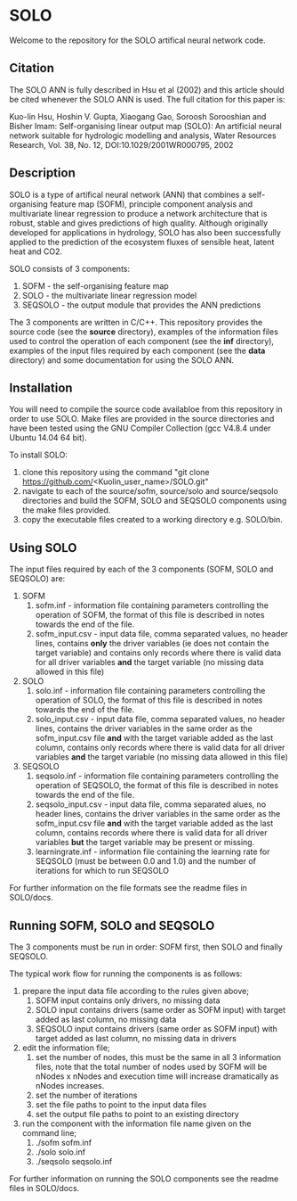 # SOLO
Welcome to the repository for the SOLO artifical neural network code.

## Citation
The SOLO ANN is fully described in Hsu et al (2002) and this article should be cited whenever the SOLO ANN is used.  The full citation for this paper is:

Kuo-lin Hsu, Hoshin V. Gupta, Xiaogang Gao, Soroosh Sorooshian and Bisher Imam: Self-organising linear output map (SOLO): An artificial neural network suitable for hydrologic modelling and analysis, Water Resources Research, Vol. 38, No. 12, DOI:10.1029/2001WR000795, 2002

## Description
SOLO is a type of artifical neural network (ANN) that combines a self-organising feature map (SOFM), principle component analysis and multivariate linear regression to produce a network architecture that is robust, stable and gives predictions of high quality.  Although originally developed for applications in hydrology, SOLO has also been successfully applied to the prediction of the ecosystem fluxes of sensible heat, latent heat and CO2.

SOLO consists of 3 components:
1. SOFM - the self-organising feature map
1. SOLO - the multivariate linear regression model
1. SEQSOLO - the output module that provides the ANN predictions

The 3 components are written in C/C++.  This repository provides the source code (see the **source** directory), examples of the information files used to control the operation of each component (see the **inf** directory), examples of the input files required by each component (see the **data** directory) and some documentation for using the SOLO ANN.

## Installation
You will need to compile the source code availabloe from this repository in order to use SOLO.  Make files are provided in the source directories and have been tested using the GNU Compiler Collection (gcc V4.8.4 under Ubuntu 14.04 64 bit).

To install SOLO:
1. clone this repository using the command "git clone https://github.com/<Kuolin_user_name>/SOLO.git"
1. navigate to each of the source/sofm, source/solo and source/seqsolo directories and build the SOFM, SOLO and SEQSOLO components using the make files provided.
1. copy the executable files created to a working directory e.g. SOLO/bin.

## Using SOLO
The input files required by each of the 3 components (SOFM, SOLO and SEQSOLO) are:
1. SOFM
   1. sofm.inf - information file containing parameters controlling the operation of SOFM, the format of this file is described in notes towards the end of the file.
   1. sofm_input.csv - input data file, comma separated values, no header lines, contains **only** the driver variables (ie does not contain the target variable) and contains only records where there is valid data for all driver variables **and** the target variable (no missing data allowed in this file)
1. SOLO
   1. solo.inf - information file containing parameters controlling the operation of SOLO, the format of this file is described in notes towards the end of the file.
   1. solo_input.csv - input data file, comma separated values, no header lines, contains the driver variables in the same order as the sofm_input.csv file **and** with the target variable added as the last column, contains only records where there is valid data for all driver variables **and** the target variable (no missing data allowed in this file)
1. SEQSOLO
   1. seqsolo.inf - information file containing parameters controlling the operation of SEQSOLO, the format of this file is described in notes towards the end of the file.
   1. seqsolo_input.csv - input data file, comma separated alues, no header lines, contains the driver variables in the same order as the sofm_input.csv file **and** with the target variable added as the last column, contains records where there is valid data for all driver variables **but** the target variable may be present or missing.
   1. learningrate.inf - information file containing the learning rate for SEQSOLO (must be between 0.0 and 1.0) and the number of iterations for which to run SEQSOLO

For further information on the file formats see the readme files in SOLO/docs.

## Running SOFM, SOLO and SEQSOLO
The 3 components must be run in order: SOFM first, then SOLO and finally SEQSOLO.

The typical work flow for running the components is as follows:
1. prepare the input data file according to the rules given above;
   1. SOFM input contains only drivers, no missing data
   1. SOLO input contains drivers (same order as SOFM input) with target added as last column, no missing data
   1. SEQSOLO input contains drivers (same order as SOFM input) with target added as last column, no missing data in drivers
1. edit the information file;
   1. set the number of nodes, this must be the same in all 3 information files, note that the total number of nodes used by SOFM will be nNodes x nNodes and execution time will increase dramatically as nNodes increases.
   1. set the number of iterations
   1. set the file paths to point to the input data files
   1. set the output file paths to point to an existing directory
1. run the component with the information file name given on the command line;
   1. ./sofm sofm.inf
   1. ./solo solo.inf
   1. ./seqsolo seqsolo.inf

For further information on running the SOLO components see the readme files in SOLO/docs.
